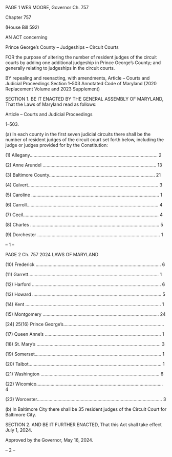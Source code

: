 PAGE 1
WES MOORE, Governor Ch. 757

Chapter 757

(House Bill 592)

AN ACT concerning

Prince George’s County – Judgeships – Circuit Courts

FOR the purpose of altering the number of resident judges of the circuit courts by adding
one additional judgeship in Prince George’s County; and generally relating to
judgeships in the circuit courts.

BY repealing and reenacting, with amendments,
Article – Courts and Judicial Proceedings
Section 1–503
Annotated Code of Maryland
(2020 Replacement Volume and 2023 Supplement)

SECTION 1. BE IT ENACTED BY THE GENERAL ASSEMBLY OF MARYLAND,
That the Laws of Maryland read as follows:

Article – Courts and Judicial Proceedings

1–503.

(a) In each county in the first seven judicial circuits there shall be the number of
resident judges of the circuit court set forth below, including the judge or judges provided
for by the Constitution:

(1) Allegany................................................................................................... 2

(2) Anne Arundel ........................................................................................ 13

(3) Baltimore County.................................................................................. 21

(4) Calvert..................................................................................................... 3

(5) Caroline ................................................................................................... 1

(6) Carroll...................................................................................................... 4

(7) Cecil......................................................................................................... 4

(8) Charles .................................................................................................... 5

(9) Dorchester ............................................................................................... 1

– 1 –

PAGE 2
Ch. 757 2024 LAWS OF MARYLAND

(10) Frederick ................................................................................................. 6

(11) Garrett..................................................................................................... 1

(12) Harford .................................................................................................... 6

(13) Howard .................................................................................................... 5

(14) Kent ......................................................................................................... 1

(15) Montgomery .......................................................................................... 24

[24] 25(16) Prince George’s..............................................................................

(17) Queen Anne’s .......................................................................................... 1

(18) St. Mary’s ................................................................................................ 3

(19) Somerset.................................................................................................. 1

(20) Talbot....................................................................................................... 1

(21) Washington ............................................................................................ 6

(22) Wicomico.................................................................................................. 4

(23) Worcester................................................................................................. 3

(b) In Baltimore City there shall be 35 resident judges of the Circuit Court for
Baltimore City.

SECTION 2. AND BE IT FURTHER ENACTED, That this Act shall take effect July
1, 2024.

Approved by the Governor, May 16, 2024.

– 2 –